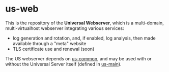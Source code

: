 # us-web
This is the repository of the **Universal Webserver**, which is a multi-domain, multi-virtualhost webserver integrating various services:
 * log generation and rotation, and, if enabled, log analysis, then made available through a "meta" website
 * TLS certificate use and renewal (soon)
 
The US webserver depends on [us-common](https://github.com/Olivier-Boudeville/us-common/), and may be used with or without the Universal Server itself (defined in [us-main](https://github.com/Olivier-Boudeville/us-main/)).
